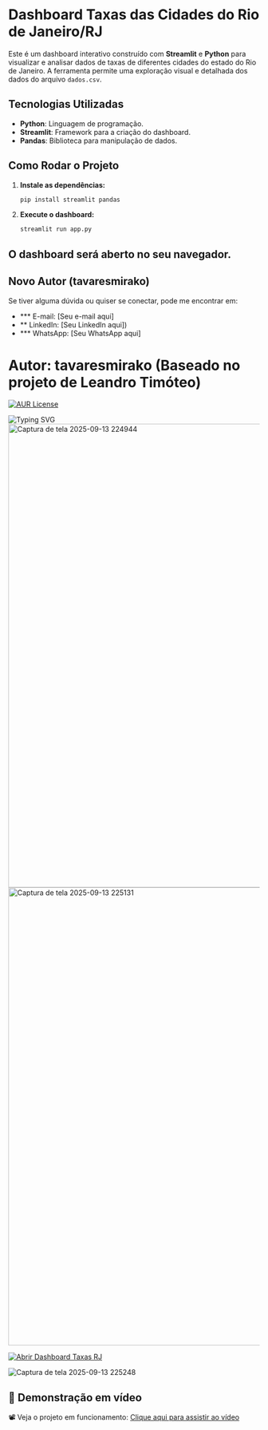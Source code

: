 # Dashboard Taxas das Cidades do Rio de Janeiro/RJ

Este é um dashboard interativo construído com **Streamlit** e **Python** para visualizar e analisar dados de taxas de diferentes cidades do estado do Rio de Janeiro. A ferramenta permite uma exploração visual e detalhada dos dados do arquivo `dados.csv`.

## Tecnologias Utilizadas

* **Python**: Linguagem de programação.
* **Streamlit**: Framework para a criação do dashboard.
* **Pandas**: Biblioteca para manipulação de dados.

## Como Rodar o Projeto

1.  **Instale as dependências:**
    ```bash
    pip install streamlit pandas
    ```
2.  **Execute o dashboard:**
    ```bash
    streamlit run app.py
    ```
O dashboard será aberto no seu navegador.
---

## Novo Autor (tavaresmirako)

Se tiver alguma dúvida ou quiser se conectar, pode me encontrar em:

* *** E-mail: [Seu e-mail aqui]
* ** LinkedIn: [Seu LinkedIn aqui])
* *** WhatsApp: [Seu WhatsApp aqui]

# Autor: tavaresmirako (Baseado no projeto de Leandro Timóteo)
[![AUR License](https://img.shields.io/aur/license/LICENSE)](https://github.com/LeandroTimoteo/Projeto-dashboard-de-taxas/blob/master/LICENSE)

![Typing SVG](https://readme-typing-svg.demolab.com?font=Fira+Code&weight=600&size=24&pause=500&color=32CD32&center=true&vCenter=true&width=800&lines=%F0%9F%94%90+Autenticando+Usu%C3%A1rio...;%F0%9F%9B%A0%EF%B8%8F+Dashboard-taxas-das-Cidades+do+Rio+de+Janeiro)
<img width="1900" height="929" alt="Captura de tela 2025-09-13 224944" src="https://github.com/user-attachments/assets/033ddf87-cc6e-4d62-9d26-0801920f55ad" />
<img width="1909" height="918" alt="Captura de tela 2025-09-13 225131" src="https://github.com/user-attachments/assets/12c2d762-3016-4fa9-b091-3da856e92a2c" />

<a href="https://bit.ly/3Kgl5pS" target="_blank">
  <img src="https://img.shields.io/badge/Dashboard--taxas--RJ-Abrir-blue?style=for-the-badge&logo=streamlit" alt="Abrir Dashboard Taxas RJ" />
</a>

![Captura de tela 2025-09-13 225248](https://github.com/user-attachments/assets/c80dea8c-65c7-49ef-a6a2-56f642af4172)

## 🎥 Demonstração em vídeo
📽️ Veja o projeto em funcionamento: [Clique aqui para assistir ao vídeo](https://raw.githubusercontent.com/tavaresmirako/Dashboard-taxas-RJ/master/video/video-dashboar.mp4)





